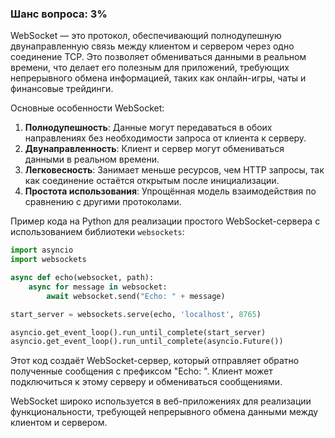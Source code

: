 ### Шанс вопроса: 3%

WebSocket — это протокол, обеспечивающий полнодупешную двунаправленную связь между клиентом и сервером через одно соединение TCP. Это позволяет обмениваться данными в реальном времени, что делает его полезным для приложений, требующих непрерывного обмена информацией, таких как онлайн-игры, чаты и финансовые трейдинги.

Основные особенности WebSocket:
1. **Полнодупешность**: Данные могут передаваться в обоих направлениях без необходимости запроса от клиента к серверу.
2. **Двунаправленность**: Клиент и сервер могут обмениваться данными в реальном времени.
3. **Легковесность**: Занимает меньше ресурсов, чем HTTP запросы, так как соединение остаётся открытым после инициализации.
4. **Простота использования**: Упрощённая модель взаимодействия по сравнению с другими протоколами.

Пример кода на Python для реализации простого WebSocket-сервера с использованием библиотеки `websockets`:

```python
import asyncio
import websockets

async def echo(websocket, path):
    async for message in websocket:
        await websocket.send("Echo: " + message)

start_server = websockets.serve(echo, 'localhost', 8765)

asyncio.get_event_loop().run_until_complete(start_server)
asyncio.get_event_loop().run_until_complete(asyncio.Future())
```

Этот код создаёт WebSocket-сервер, который отправляет обратно полученные сообщения с префиксом "Echo: ". Клиент может подключиться к этому серверу и обмениваться сообщениями.

WebSocket широко используется в веб-приложениях для реализации функциональности, требующей непрерывного обмена данными между клиентом и сервером.